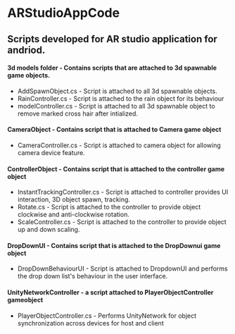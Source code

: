 # ARStudioAppCode

## Scripts developed for AR studio application for andriod. 

#### 3d models folder - Contains scripts that are attached to 3d spawnable game objects.

* AddSpawnObject.cs - Script is attached to all 3d spawnable objects. 
* RainController.cs - Script is attached to the rain object for its behaviour
* modelController.cs - Script is attached to all 3d spawnable object to remove marked cross hair after intialized. 

#### CameraObject - Contains script that is attached to Camera game object
* CameraController.cs - Script is attached to camera object for allowing camera device feature.

#### ControllerObject - Contains script that is attached to the controller game object 
* InstantTrackingController.cs - Script is attached to controller provides UI interaction, 3D object spawn, tracking. 
* Rotate.cs - Script is attached to the controller to provide object clockwise and anti-clockwise rotation.
* ScaleController.cs - Script is attached to the controller to provide object up and down scaling.

#### DropDownUI - Contains script that is attached to the DropDownui game object 
* DropDownBehaviourUI - Script is attached to DropdownUI and performs the drop down list's behaviour in the user interface.

#### UnityNetworkController - a script attached to PlayerObjectController gameobject 
* PlayerObjectController.cs - Performs UnityNetwork for object synchronization across devices for host and client




